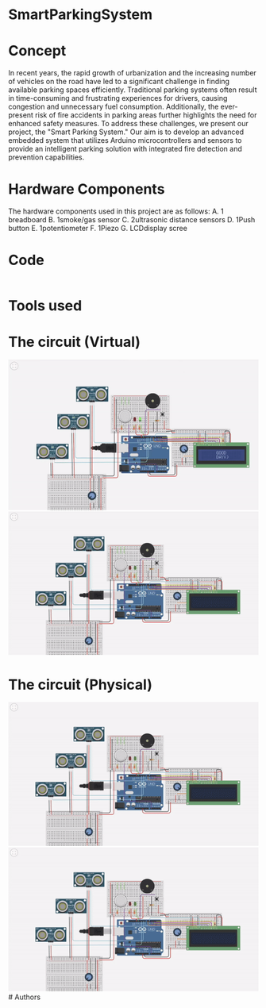 # SmartParkingSystem

# Concept
 In recent years, the rapid growth of urbanization and the increasing number of
 vehicles on the road have led to a significant challenge in finding available parking
 spaces efficiently. Traditional parking systems often result in time-consuming and
 frustrating experiences for drivers, causing congestion and unnecessary fuel
 consumption. Additionally, the ever-present risk of fire accidents in parking areas further
 highlights the need for enhanced safety measures.
 To address these challenges, we present our project, the "Smart Parking System."
 Our aim is to develop an advanced embedded system that utilizes Arduino
 microcontrollers and sensors to provide an intelligent parking solution with integrated
 fire detection and prevention capabilities.

 # Hardware Components
 
 The hardware components used in this project are as follows:
 A. 1 breadboard
 B. 1smoke/gas sensor
 C. 2ultrasonic distance sensors
 D. 1Push button
 E. 1potentiometer
 F. 1Piezo
 G. LCDdisplay scree

 # Code
```

```
 # Tools used

 # The circuit (Virtual)

<img src="https://github.com/RazanAlmahdi/SmartParkingSystem/blob/main/slots.gif"/> 
<img src="https://github.com/RazanAlmahdi/SmartParkingSystem/blob/main/fire.gif"/>

 # The circuit (Physical)

<img src="https://github.com/RazanAlmahdi/SmartParkingSystem/blob/main/fire.gif"/>
<img src="https://github.com/RazanAlmahdi/SmartParkingSystem/blob/main/fire.gif"/>
 # Authors
